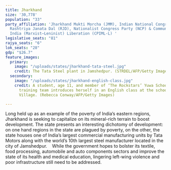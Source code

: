 ```yaml
---
title: Jharkhand
size: '30,778'
population: "33"
party_affiliation: 'Jharkhand Mukti Morcha (JMM), Indian National Congress (INC),
  Rashtriya Janata Dal (RJD), Nationalist Congress Party (NCP) & Communist Party of
  India (Marxist–Leninist) Liberation (CPIML-L) '
legislative_seats: "81"
rajya_seats: "6"
lok_seats: "28"
gdp: "$26.7"
feature_images:
  primary:
    image: "/uploads/states/jharkhand-tata-steel.jpg"
    credit: The Tata Steel plant in Jamshedpur. (STRDEL/AFP/Getty Images)
  secondary:
    image: "/uploads/states/jharkhand-english-class.jpg"
    credit: A student, age 11, and member of ‘The Rockstars’ Yuwa School football
      training team introduces herself in an English class at the school in Hutup
      Village. (Rebecca Conway/AFP/Getty Images)

---
```

Long held up as an example of the poverty of India’s eastern regions, Jharkhand is seeking to capitalize on its mineral-rich terrain to boost development. The state presents an interesting dichotomy of development:  on one hand regions in the state are plagued by poverty, on the other, the state houses one of India’s largest commercial manufacturing units by Tata Motors along with the world’s 10th largest steel manufacturer located in the city of Jamshedpur.    While the government hopes to bolster its textile, food processing, automobile and auto components sectors and improve the state of its health and medical education, lingering left-wing violence and poor infrastructure still need to be addressed.